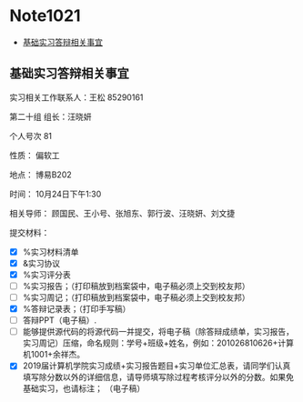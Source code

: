 # Note1021


<!-- MarkdownTOC -->

- [基础实习答辩相关事宜](#基础实习答辩相关事宜)

<!-- /MarkdownTOC -->


## 基础实习答辩相关事宜

实习相关工作联系人：王松    85290161

第二十组     组长：汪晓妍

个人号次     81

性质：       偏软工     

地点：       博易B202      

时间：       10月24日下午1:30

相关导师：   顾国民、王小号、张旭东、郭行波、汪晓妍、刘文捷

提交材料：   

- [x] %实习材料清单
- [x] &实习协议
- [x] %实习评分表
- [ ] %实习报告；（打印稿放到档案袋中，电子稿必须上交到校友邦）
- [ ] %实习周记；（打印稿放到档案袋中，电子稿必须上交到校友邦）
- [x] %答辩记录表；（打印手写稿）
- [ ] 答辩PPT（电子稿）.
- [ ] 能够提供源代码的将源代码一并提交，将电子稿（除答辩成绩单，实习报告，实习周记）压缩，命名规则：学号+班级+姓名，例如：201026810626+计算机1001+余祥杰。     
- [x] 2019届计算机学院实习成绩+实习报告题目+实习单位汇总表，请同学们认真填写除分数以外的详细信息，请导师填写除过程考核评分以外的分数。如果免基础实习，也请标注； （电子稿）  
